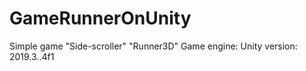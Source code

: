 # GameRunnerOnUnity
 Simple game "Side-scroller" "Runner3D"
 Game engine: Unity version: 2019.3..4f1
 
